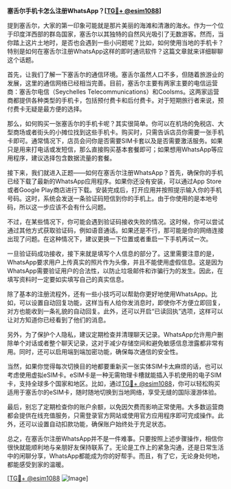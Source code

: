 **塞舌尔手机卡怎么注册WhatsApp？[[TG💪+ @esim1088](https://t.me/s/esim1088)]**

提到塞舌尔，大家的第一印象可能就是那片美丽的海滩和清澈的海水。作为一个位于印度洋西部的群岛国家，塞舌尔以其独特的自然风光吸引了无数游客。然而，当你踏上这片土地时，是否也会遇到一些小问题呢？比如，如何使用当地的手机卡？特别是如何在塞舌尔注册WhatsApp这样的即时通讯软件？这篇文章就来详细聊聊这个话题。

首先，让我们了解一下塞舌尔的通信环境。塞舌尔虽然人口不多，但随着旅游业的发展，这里的通信网络已经相当完善。目前，塞舌尔主要有两家主要的电信运营商：塞舌尔电信（Seychelles Telecommunications）和Coolsms。这两家运营商都提供各种类型的手机卡，包括预付费卡和后付费卡。对于短期旅行者来说，预付费卡无疑是最方便的选择。

那么，如何购买一张塞舌尔的手机卡呢？其实很简单。你可以在机场的免税店、大型商场或者街头的小摊位找到这些手机卡。购买时，只需告诉店员你需要一张手机卡即可。通常情况下，店员会问你是否需要SIM卡套以及是否需要激活服务。如果只是用来打电话或发短信，那么直接购买基本套餐即可；如果想用WhatsApp等应用程序，建议选择包含数据流量的套餐。

接下来，我们就进入正题——如何在塞舌尔注册WhatsApp？首先，确保你的手机已经下载了最新的WhatsApp应用程序。如果你还没有安装，可以通过App Store或者Google Play商店进行下载。安装完成后，打开应用并按照提示输入你的手机号码。这时，系统会发送一条验证码短信到你的手机上。由于你使用的是本地号码，所以这一步应该不会有什么问题。

不过，在某些情况下，你可能会遇到验证码接收失败的情况。这时候，你可以尝试通过其他方式获取验证码，例如语音通话。如果还是不行，那可能是你的网络连接出现了问题。在这种情况下，建议更换一下位置或者重启一下手机再试一次。

一旦验证码成功接收，接下来就是填写个人信息的部分了。这里需要注意的是，WhatsApp要求用户上传真实的照片作为头像，并且不能使用虚假信息。这是因为WhatsApp需要验证用户的合法性，以防止垃圾邮件和诈骗行为的发生。因此，在填写资料时一定要如实填写自己的真实信息。

除了基本的注册流程外，还有一些小技巧可以帮助你更好地使用WhatsApp。比如，可以设置自动回复功能，这样当有人给你发消息时，即使你不方便立即回复，对方也能收到一条礼貌的自动回复。此外，还可以开启“已读回执”选项，这样可以让对方知道你已经看到了他们的消息。

另外，为了保护个人隐私，建议定期检查并清理聊天记录。WhatsApp允许用户删除单个对话或者整个聊天记录，这对于减少存储空间和避免敏感信息泄露都非常有用。同时，还可以启用端到端加密功能，确保每次通信的安全性。

当然，如果你觉得每次切换目的地都要重新买一张实体SIM卡太麻烦的话，也可以考虑使用虚拟eSIM卡。eSIM卡是一种无需物理卡槽就能插入手机使用的电子SIM卡，支持全球多个国家和地区。比如，通过[TG💪+ @esim1088](https://t.me/s/esim1088)，你可以轻松购买适用于塞舌尔的eSIM卡，随时随地切换到当地网络，享受无缝的国际漫游体验。

最后，别忘了定期检查你的账户余额，以免因欠费而影响正常使用。大多数运营商都会提供在线充值服务，只需登录官方网站或使用官方应用程序即可完成操作。此外，还可以设置自动扣款功能，确保账户始终处于充足状态。

总之，在塞舌尔注册WhatsApp并不是一件难事。只要按照上述步骤操作，相信你很快就能顺利地与亲朋好友保持联系了。无论是工作上的紧急沟通，还是日常生活中的闲聊分享，WhatsApp都能成为你的好帮手。而且，有了它，无论身处何地，都能感受到家的温暖。

[[TG💪+ @esim1088](https://t.me/s/esim1088) ![Image](https://i.postimg.cc/4NQfJmqS/Snipaste-2025-05-13-00-14-12.png)]